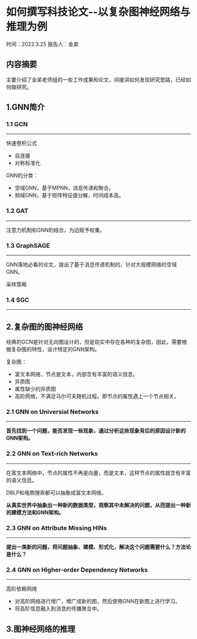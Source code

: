 # 如何撰写科技论文--以复杂图神经网络与推理为例

时间：2022.3.25           报告人：金弟

## 内容摘要

主要介绍了金弟老师组的一些工作成果和论文，间接讲如何发现研究思路，已经如何做研究。

## 1.GNN简介

### 1.1 GCN

-----------------

快速卷积公式

* 自连接
* 对称标准化

GNN的分类：

* 空域GNN，基于MPNN，消息传递和聚合。
* 频域GNN，基于矩阵特征值分解，时间成本高。

### 1.2 GAT

-------------

注意力机制和GNN的结合，为边赋予权重。

### 1.3 GraphSAGE

----------

GNN落地必看的论文，提出了基于消息传递机制的，针对大规模网络的空域GNN。

采样策略

### 1.4 SGC

-------------



## 2.复杂图的图神经网络

经典的GCN是针对无向图设计的，但是现实中存在各种的复杂图，因此，需要根据复杂图的特性，设计特定的GNN架构。

复杂图：

* 富文本网络，节点是文本，内部含有丰富的语义信息。
* 异质图
* 属性缺少的异质图
* 高阶网络，不满足马尔可夫随机过程。即节点的属性遇上一个节点相关。

### 2.1 GNN on Universial Networks

------------

**首先找到一个问题，能否发现一些现象，通过分析这些现象背后的原因设计新的GNN架构。**

### 2.2 GNN on Text-rich Networks

----

在富文本网络中，节点的属性不再是向量，而是文本，这样节点的属性就含有丰富的语义信息。

DBLP和电商搜索都可以抽象成富文本网络。

**从真实世界中抽象出一种新的数据类型，观察其中未解决的问题，从而提出一种新的建模方法和GNN架构。**

### 2.3 GNN on Attribute Missing HINs

---

**提出一类新的问题，将问题抽象、建模、形式化，解决这个问题需要什么？方法论是什么？**

### 2.4 GNN on Higher-order Dependency Networks

---

高阶依赖网络

* 对高阶网络进行增广，增广成新的图，然后使用GNN在新图上进行学习。
* 将高阶信息融入到消息的传播聚合中。

## 3.图神经网络的推理



